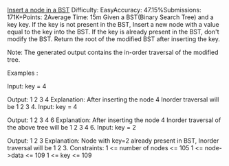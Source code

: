 [Insert a node in a BST](https://www.geeksforgeeks.org/problems/insert-a-node-in-a-bst/1)
Difficulty: EasyAccuracy: 47.15%Submissions: 171K+Points: 2Average Time: 15m
Given a BST(Binary Search Tree) and a key key. If the key is not present in the BST, Insert a new node with a value equal to the key into the BST. If the key is already present in the BST, don't modify the BST. Return the root of the modified BST after inserting the key. 

Note: The generated output contains the in-order traversal of the modified tree.

Examples :

Input: key = 4

Output: 1 2 3 4
Explanation: After inserting the node 4 Inorder traversal will be 1 2 3 4.
Input: key = 4
 
Output: 1 2 3 4 6
Explanation: After inserting the node 4 Inorder traversal of the above tree will be 1 2 3 4 6.
Input: key = 2

Output: 1 2 3 
Explanation: Node with key=2 already present in BST, Inorder traversal will be 1 2 3.
Constraints:
1 <= number of nodes <= 105
1 <= node->data <= 109
1 <= key <= 109
